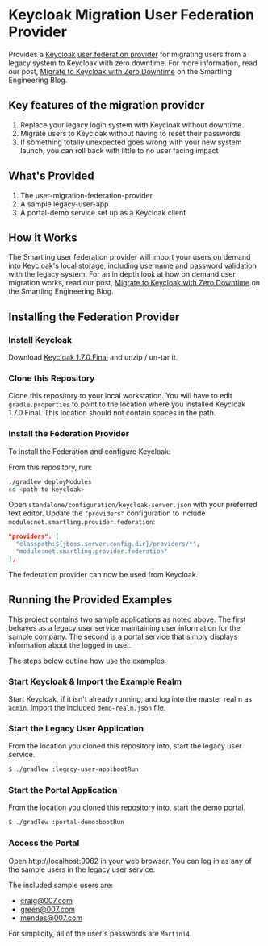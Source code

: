 # Keycloak Migration User Federation Provider
  
Provides a [Keycloak][0] [user federation provider][1] for migrating users
from a legacy system to Keycloak with zero downtime. For more information,
read our post, [Migrate to Keycloak with Zero Downtime][3] on the Smartling Engineering Blog.

## Key features of the migration provider

1. Replace your legacy login system with Keycloak without downtime
2. Migrate users to Keycloak without having to reset their passwords
3. If something totally unexpected goes wrong with your new system launch, you can
roll back with little to no user facing impact

## What's Provided

1. The user-migration-federation-provider
2. A sample legacy-user-app
3. A portal-demo service set up as a Keycloak client 

## How it Works

The Smartling user federation provider will import your users on demand into Keycloak's
local storage, including username and password validation with the legacy system.
For an in depth look at how on demand user migration works, read our post,
[Migrate to Keycloak with Zero Downtime][3] on the Smartling Engineering Blog.

## Installing the Federation Provider

### Install Keycloak

Download [Keycloak 1.7.0.Final][2] and unzip / un-tar it. 

### Clone this Repository

Clone this repository to your local workstation. You will have to edit `gradle.properties`
to point to the location where you installed Keycloak 1.7.0.Final. This location should
not contain spaces in the path.
 
### Install the Federation Provider

To install the Federation and configure Keycloak: 

From this repository, run:

``` bash
./gradlew deployModules
cd <path to keycloak>
```

Open `standalone/configuration/keycloak-server.json` with your preferred text editor.
Update the `"providers"` configuration to include `module:net.smartling.provider.federation`:

``` json
"providers": [
  "classpath:${jboss.server.config.dir}/providers/*",
  "module:net.smartling.provider.federation"
],
```

The federation provider can now be used from Keycloak.

## Running the Provided Examples

This project contains two sample applications as noted above. The first behaves as a legacy
user service maintaining user information for the sample company. The second is a portal
service that simply displays information about the logged in user.
 
The steps below outline how use the examples.

### Start Keycloak & Import the Example Realm

Start Keycloak, if it isn't already running, and log into the master realm as `admin`.
Import the included `demo-realm.json` file.
 
### Start the Legacy User Application

From the location you cloned this repository into, start the legacy user service.

``` bash
$ ./gradlew :legacy-user-app:bootRun
```

### Start the Portal Application

From the location you cloned this repository into, start the demo portal.

``` bash
$ ./gradlew :portal-demo:bootRun
```

### Access the Portal

Open http://localhost:9082 in your web browser. You can log in as any of the sample users
in the legacy user service.

The included sample users are:

* craig@007.com
* green@007.com
* mendes@007.com

For simplicity, all of the user's passwords are `Martini4`.

[0]: http://keycloak.jboss.org/
[1]: http://www.keycloak.org/docs/3.3/server_admin/topics/user-federation.html
[2]: http://downloads.jboss.org/keycloak/1.7.0.Final/keycloak-1.7.0.Final.tar.gz
[3]: http://tech.smartling.com/migrate-to-keycloak-with-zero-downtime/
